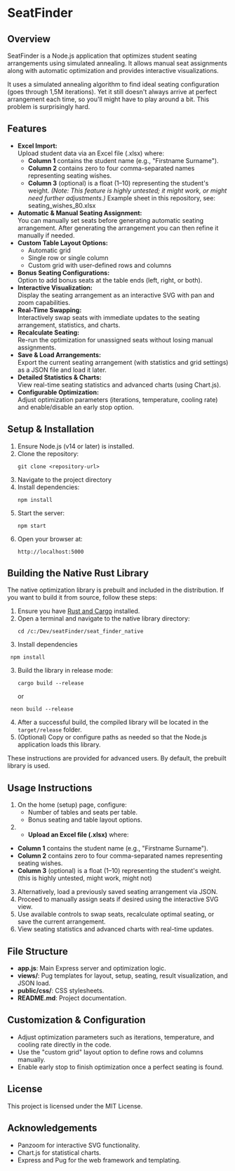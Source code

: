# SeatFinder

## Overview
SeatFinder is a Node.js application that optimizes student seating arrangements using simulated annealing. It allows manual seat assignments along with automatic optimization and provides interactive visualizations.

It uses a simulated annealing algorithm to find ideal seating configuration (goes through 1,5M iterations). Yet it still doesn't always arrive at perfect arrangement each time, so you'll might have to play around a bit. This problem is surprisingly hard.

## Features
- **Excel Import:**  
  Upload student data via an Excel file (.xlsx) where:  
  - **Column 1** contains the student name (e.g., "Firstname Surname").  
  - **Column 2** contains zero to four comma-separated names representing seating wishes.  
  - **Column 3** (optional) is a float (1–10) representing the student's weight. *(Note: This feature is highly untested; it might work, or might need further adjustments.)*
  Example sheet in this repository, see: seating_wishes_80.xlsx
- **Automatic & Manual Seating Assignment:**  
  You can manually set seats before generating automatic seating arrangement. After generating the arrangement you can then refine it manually if needed.
- **Custom Table Layout Options:**  
  - Automatic grid  
  - Single row or single column  
  - Custom grid with user-defined rows and columns
- **Bonus Seating Configurations:**  
  Option to add bonus seats at the table ends (left, right, or both).
- **Interactive Visualization:**  
  Display the seating arrangement as an interactive SVG with pan and zoom capabilities.
- **Real-Time Swapping:**  
  Interactively swap seats with immediate updates to the seating arrangement, statistics, and charts.
- **Recalculate Seating:**  
  Re-run the optimization for unassigned seats without losing manual assignments.
- **Save & Load Arrangements:**  
  Export the current seating arrangement (with statistics and grid settings) as a JSON file and load it later.
- **Detailed Statistics & Charts:**  
  View real-time seating statistics and advanced charts (using Chart.js).
- **Configurable Optimization:**  
  Adjust optimization parameters (iterations, temperature, cooling rate) and enable/disable an early stop option.
## Setup & Installation

1. Ensure Node.js (v14 or later) is installed.
2. Clone the repository:
   ```
   git clone <repository-url>
   ```
3. Navigate to the project directory
4. Install dependencies:
   ```
   npm install
   ```
5. Start the server:
   ```
   npm start
   ```
6. Open your browser at:
   ```
   http://localhost:5000
   ```

## Building the Native Rust Library

The native optimization library is prebuilt and included in the distribution. If you want to build it from source, follow these steps:

1. Ensure you have [Rust and Cargo](https://www.rust-lang.org/tools/install) installed.
2. Open a terminal and navigate to the native library directory:
   ```
   cd /c:/Dev/seatFinder/seat_finder_native
   ```
3. Install dependencies
  ```
   npm install
   ```
3. Build the library in release mode:
   ```
   cargo build --release
   ```
   or 
  ```
   neon build --release
   ```
4. After a successful build, the compiled library will be located in the `target/release` folder.
5. (Optional) Copy or configure paths as needed so that the Node.js application loads this library.

These instructions are provided for advanced users. By default, the prebuilt library is used.

## Usage Instructions

1. On the home (setup) page, configure:
   - Number of tables and seats per table.
   - Bonus seating and table layout options.
2. - **Upload an Excel file (.xlsx)** where:
  - **Column 1** contains the student name (e.g., "Firstname Surname").
  - **Column 2** contains zero to four comma-separated names representing seating wishes.
  - **Column 3** (optional) is a float (1–10) representing the student's weight. (this is highly untested, might work, might not)
3. Alternatively, load a previously saved seating arrangement via JSON.
4. Proceed to manually assign seats if desired using the interactive SVG view.
5. Use available controls to swap seats, recalculate optimal seating, or save the current arrangement.
6. View seating statistics and advanced charts with real-time updates.

## File Structure
- **app.js**: Main Express server and optimization logic.
- **views/**: Pug templates for layout, setup, seating, result visualization, and JSON load.
- **public/css/**: CSS stylesheets.
- **README.md**: Project documentation.

## Customization & Configuration

- Adjust optimization parameters such as iterations, temperature, and cooling rate directly in the code.
- Use the "custom grid" layout option to define rows and columns manually.
- Enable early stop to finish optimization once a perfect seating is found.

## License
This project is licensed under the MIT License.

## Acknowledgements
- Panzoom for interactive SVG functionality.
- Chart.js for statistical charts.
- Express and Pug for the web framework and templating.
